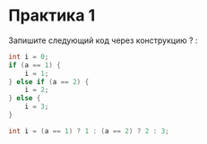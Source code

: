 # Практика 1

Запишите следующий код через конструкцию ? :
```java
int i = 0;
if (a == 1) {
    i = 1;
} else if (a == 2) {
    i = 2;
} else {
    i = 3; 
}
```
```java
int i = (a == 1) ? 1 : (a == 2) ? 2 : 3;
```


